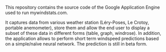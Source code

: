 This repository contains the source code of the Google Application Engine used to run mywindstats.com.

It captures data from various weather station (Léry-Poses, Le Crotoy, portable anemometer), store them and allow the end user to display a subset of these data in different forms (table, graph, windrose). In addition, the application allows to perform short term windspeed predictions based on a simple/naïve neural network. The prediction is still in beta form.
